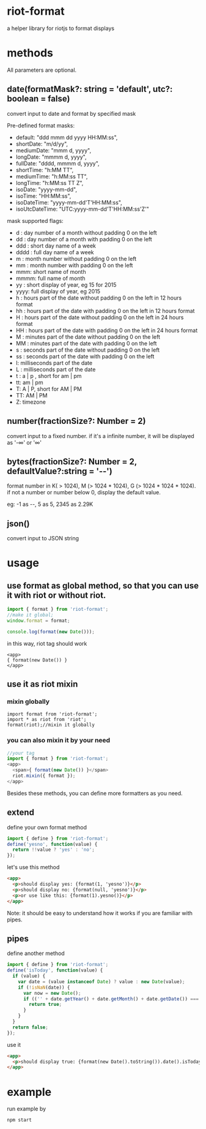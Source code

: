 # riot-format
a helper library for riotjs to format displays

# methods

All parameters are optional.

## date(formatMask?: string = 'default', utc?: boolean = false)
convert input to date and format by specified mask

Pre-defined format masks:
- default: "ddd mmm dd yyyy HH:MM:ss",
- shortDate: "m/d/yy",
- mediumDate: "mmm d, yyyy",
- longDate: "mmmm d, yyyy",
- fullDate: "dddd, mmmm d, yyyy",
- shortTime: "h:MM TT",
- mediumTime: "h:MM:ss TT",
- longTime: "h:MM:ss TT Z",
- isoDate: "yyyy-mm-dd",
- isoTime: "HH:MM:ss",
- isoDateTime: "yyyy-mm-dd'T'HH:MM:ss",
- isoUtcDateTime: "UTC:yyyy-mm-dd'T'HH:MM:ss'Z'"

mask supported flags:
- d : day number of a month without padding 0 on the left
- dd : day number of a month with padding 0 on the left
- ddd : short day name of a week
- dddd : full day name of a week
- m : month number without padding 0 on the left
- mm : month number with padding 0 on the left
- mmm: short name of month
- mmmm: full name of month
- yy : short display of year, eg 15 for 2015
- yyyy: full display of year, eg 2015
- h : hours part of the date without padding 0 on the left in 12 hours format
- hh : hours part of the date with padding 0 on the left in 12 hours format
- H : hours part of the date without padding 0 on the left in 24 hours format
- HH : hours part of the date with padding 0 on the left in 24 hours format
- M : minutes part of the date without padding 0 on the left
- MM : minutes part of the date with padding 0 on the left
- s : seconds part of the date without padding 0 on the left
- ss : seconds part of the date with padding 0 on the left
- l: milliseconds part of the date
- L : milliseconds part of the date
- t : a | p , short for am | pm
- tt: am | pm
- T: A | P, short for AM | PM
- TT: AM | PM
- Z: timezone

## number(fractionSize?: Number = 2)
convert input to a fixed number.
if it's a infinite number, it will be displayed as '-∞' or '∞'

## bytes(fractionSize?: Number = 2, defaultValue?:string = '--')
format number in K( > 1024), M (> 1024 * 1024), G (> 1024 * 1024 * 1024).
if not a number or number below 0, display the default value.

eg: -1 as --, 5 as 5, 2345 as 2.29K

## json()
convert input to JSON string

# usage

## use format as global method, so that you can use it with riot or without riot.
```js
import { format } from 'riot-format';
//make it global;
window.format = format;

console.log(format(new Date()));
```

in this way, riot tag should work
```
<app>
{ format(new Date()) }
</app>
```

## use it as riot mixin

### mixin globally
```
import format from 'riot-format';
import * as riot from 'riot';
format(riot);//mixin it globally
```

### you can also mixin it by your need
```js
//your tag
import { format } from 'riot-format';
<app>
  <span>{ format(new Date()) }</span>
  riot.mixin({ format });
</app>
```


Besides these  methods, you can define more formatters as you need.

## extend
define your own format method
```js
import { define } from 'riot-format';
define('yesno', function(value) {
  return !!value ? 'yes' : 'no';
});
```
let's use this method
```html
<app>
  <p>should display yes: {format(1, 'yesno')}</p>
  <p>should display no: {format(null, 'yesno')}</p>
  <p>or use like this: {format(1).yesno()}</p>
</app>
```
Note: it should be easy to understand how it works if you are familiar with pipes.

## pipes
define another method
```js
import { define } from 'riot-format';
define('isToday', function(value) {
  if (value) {
    var date = (value instanceof Date) ? value : new Date(value);
    if (!isNaN(date)) {
      var now = new Date();
      if (('' + date.getYear() + date.getMonth() + date.getDate()) === ('' + now.getYear() + now.getMonth() + now.getDate())) {
        return true;
      }
    }
  }
  return false;
});
```
use it
```html
<app>
  <p>should display true: {format(new Date().toString()).date().isToday()}</p>
</app>
```

# example
run example by
```
npm start
```
